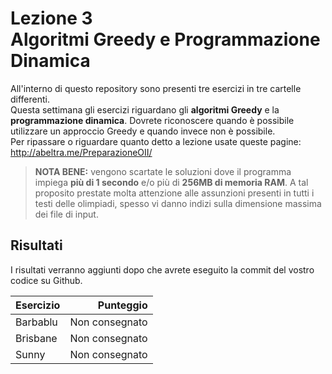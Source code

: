 Lezione 3  
Algoritmi Greedy e Programmazione Dinamica
======
All'interno di questo repository sono presenti tre esercizi in tre cartelle differenti.  
Questa settimana gli esercizi riguardano gli **algoritmi Greedy** e la **programmazione dinamica**. Dovrete riconoscere quando è possibile utilizzare un approccio Greedy e quando invece non è possibile.  
Per ripassare o riguardare quanto detto a lezione usate queste pagine: http://abeltra.me/PreparazioneOII/


><b>NOTA BENE:</b> vengono scartate le soluzioni dove il programma impiega <b>più di 1 secondo</b> e/o più di <b>256MB di memoria RAM</b>. A tal proposito prestate molta attenzione alle assunzioni presenti in tutti i testi delle olimpiadi, spesso vi danno indizi sulla dimensione massima dei file di input.  

## Risultati

I risultati verranno aggiunti dopo che avrete eseguito la commit del vostro codice su Github.

| Esercizio                 | Punteggio         |
| ------------------------- |-----------------: | 
| Barbablu               | Non consegnato    |
| Brisbane               | Non consegnato    |
| Sunny                    | Non consegnato    |
